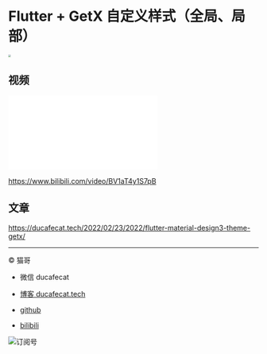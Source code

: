 # Flutter + GetX 自定义样式（全局、局部）

<img src="https://ducafecat.oss-cn-beijing.aliyuncs.com/podcast/20220225123657.png" style="zoom:33%;" />

## 视频

<iframe src="//player.bilibili.com/player.html?aid=936996374&bvid=BV1aT4y1S7pB&cid=519506964&page=1" scrolling="no" border="0" frameborder="no" framespacing="0" allowfullscreen="true"> </iframe>

https://www.bilibili.com/video/BV1aT4y1S7pB

## 文章

https://ducafecat.tech/2022/02/23/2022/flutter-material-design3-theme-getx/

---

© 猫哥

- 微信 ducafecat

- [博客 ducafecat.tech](https://ducafecat.tech/)

- [github](https://github.com/ducafecat)

- [bilibili](https://space.bilibili.com/404904528)

![订阅号](https://ducafecat.tech/img/banner-gzh.png)
